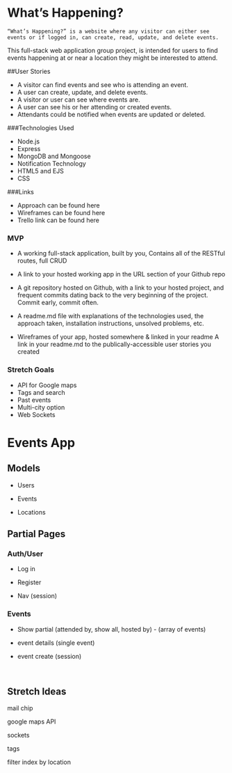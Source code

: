 # What’s Happening?
	“What’s Happening?” is a website where any visitor can either see events or if logged in, can create, read, update, and delete events.  
This full-stack web application group project, is intended for users to find events happening at or near a location they might be interested to attend.



##User Stories
* A visitor can find events and see who is attending an event.
* A user can create, update, and delete events.
* A visitor or user can see where events are.
* A user can see his or her attending or created events.
* Attendants could be notified when events are updated or deleted.

###Technologies Used
* Node.js
* Express
* MongoDB and Mongoose
* Notification Technology
* HTML5 and EJS
* CSS

###Links
* Approach can be found here
* Wireframes can be found here
* Trello link can be found here


### MVP
* A working full-stack application, built by you, Contains all of the RESTful routes, full CRUD

* A link to your hosted working app in the URL section of your Github repo

* A git repository hosted on Github, with a link to your hosted project, and frequent commits dating back to the very beginning of the project. Commit early, commit often.

* A readme.md file with explanations of the technologies used, the approach taken, installation instructions, unsolved problems, etc.

* Wireframes of your app, hosted somewhere & linked in your readme
A link in your readme.md to the publically-accessible user stories you created






### Stretch Goals
  * API for Google maps
  * Tags and search
  * Past events
  * Multi-city option
  * Web Sockets










Events App
==========

Models
------

-   Users

-   Events

-   Locations

Partial Pages
-------------

### Auth/User

-   Log in

-   Register

-   Nav (session)

### Events

-   Show partial (attended by, show all, hosted by) - (array of events)

-   event details (single event)

-   event create (session)

 

Stretch Ideas
-------------

mail chip

google maps API

sockets

tags

filter index by location
